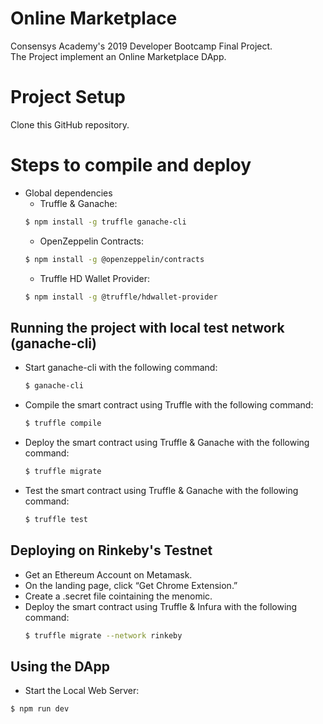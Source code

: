 # Online Marketplace

Consensys Academy's 2019 Developer Bootcamp Final Project.  
The Project implement an Online Marketplace DApp.

Project Setup
============

Clone this GitHub repository.

# Steps to compile and deploy

  - Global dependencies
    - Truffle & Ganache:
    ```sh
    $ npm install -g truffle ganache-cli
    ```
    - OpenZeppelin Contracts:
    ```sh
    $ npm install -g @openzeppelin/contracts
    ```
    - Truffle HD Wallet Provider:
    ```sh
    $ npm install -g @truffle/hdwallet-provider
    ```
## Running the project with local test network (ganache-cli)

   - Start ganache-cli with the following command:
     ```sh
     $ ganache-cli
     ```
   - Compile the smart contract using Truffle with the following command:
     ```sh
     $ truffle compile
     ```
   - Deploy the smart contract using Truffle & Ganache with the following command:
     ```sh
     $ truffle migrate
     ```
   - Test the smart contract using Truffle & Ganache with the following command:
     ```sh
     $ truffle test
     ```

## Deploying on Rinkeby's Testnet
  - Get an Ethereum Account on Metamask.
  - On the landing page, click “Get Chrome Extension.”
  - Create a .secret file cointaining the menomic.
  - Deploy the smart contract using Truffle & Infura with the following command:
    ```sh
    $ truffle migrate --network rinkeby
    ```

## Using the DApp

  - Start the Local Web Server:
  ```sh
  $ npm run dev
  ```
